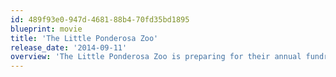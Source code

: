 ```yaml
---
id: 489f93e0-947d-4681-88b4-70fd35bd1895
blueprint: movie
title: 'The Little Ponderosa Zoo'
release_date: '2014-09-11'
overview: 'The Little Ponderosa Zoo is preparing for their annual fundraiser festival that keeps the zoo afloat. The Freeman family, Jack, Judy, and their young daughter, Charlie opened the zoo years earlier after sharing their own home with the many animals they had rescued through the years With the help of Mr. Baker, their dependable zookeeper, the zoo has always been a huge hit with the small town. But, one day, the local bank owner discovers some dusty old documents in the basement of his bank that show that the zoo is sitting on a gold mine and, with the help of the town Mayor, and the Mayor s bumbling nephew, they immediately devise a devious plan to get the gold for themselves. The greedy trio see the annual festival as the perfect opportunity to put their dangerous plan into action and close the zoo forever and get their hands on the gold!'
---
```

